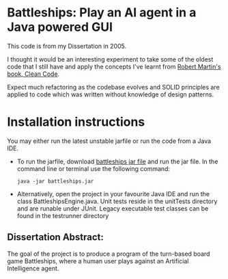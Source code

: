 # Battleships: Play an AI agent in a Java powered GUI

This code is from my Dissertation in 2005.

I thought it would be an interesting experiment to take some of the oldest code that I still have and apply the concepts I've learnt from <a href='http://www.amazon.co.uk/gp/product/0132350882/ref=ox_sc_act_title_1?ie=UTF8&m=A3P5ROKL5A1OLE'> Robert Martin's book, Clean Code</a>.

Expect much refactoring as the codebase evolves and SOLID principles are applied to code which was written without knowledge of design patterns.

# Installation instructions

You may either run the latest unstable jarfile or run the code from a Java IDE.

* To run the jarfile, download [battleships jar file](https://github.com/michaelokarimia/battleships/blob/master/jarfiles/battleships.jar) and run the jar file. In the command line or terminal use the following command:

	`java -jar battleships.jar`

* Alternatively, open the project in your favourite Java IDE and run the class BattleshipsEngine.java. Unit tests reside in the unitTests directory and are runable under JUnit. Legacy executable test classes can be found in the testrunner directory

## Dissertation Abstract:
The goal of the project is to produce a program of the turn-based board game Battleships, where a human user plays against an Artificial Intelligence agent.
